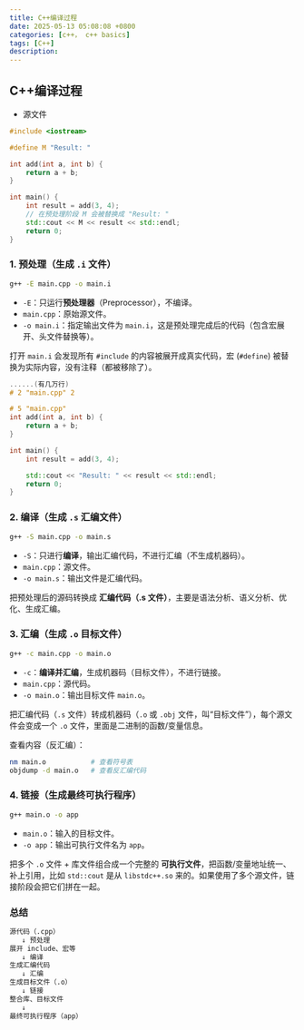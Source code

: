 ```yaml
---
title: C++编译过程
date: 2025-05-13 05:08:08 +0800
categories: [c++， c++ basics]
tags: [C++]
description: 
---
```

## C++编译过程

- 源文件

```c++
#include <iostream>

#define M "Result: "

int add(int a, int b) {
    return a + b;
}

int main() {
    int result = add(3, 4);
    // 在预处理阶段 M 会被替换成 "Result: "
    std::cout << M << result << std::endl;
    return 0;
}
```

### 1. 预处理（生成 `.i` 文件）

```bash
g++ -E main.cpp -o main.i
```

- `-E`：只运行**预处理器**（Preprocessor），不编译。
- `main.cpp`：原始源文件。
- `-o main.i`：指定输出文件为 `main.i`，这是预处理完成后的代码（包含宏展开、头文件替换等）。

打开 `main.i` 会发现所有 `#include` 的内容被展开成真实代码，宏 (`#define`) 被替换为实际内容，没有注释（都被移除了）。

```cpp
......(有几万行)
# 2 "main.cpp" 2

# 5 "main.cpp"
int add(int a, int b) {
    return a + b;
}

int main() {
    int result = add(3, 4);

    std::cout << "Result: " << result << std::endl;
    return 0;
}
```

### 2. 编译（生成 `.s` 汇编文件）

```bash
g++ -S main.cpp -o main.s
```

- `-S`：只进行**编译**，输出汇编代码，不进行汇编（不生成机器码）。
- `main.cpp`：源文件。
- `-o main.s`：输出文件是汇编代码。

把预处理后的源码转换成 **汇编代码（.s 文件）**，主要是语法分析、语义分析、优化、生成汇编。

### 3. 汇编（生成 `.o` 目标文件）

```bash
g++ -c main.cpp -o main.o
```

- `-c`：**编译并汇编**，生成机器码（目标文件），不进行链接。
- `main.cpp`：源代码。
- `-o main.o`：输出目标文件 `main.o`。

把汇编代码（`.s` 文件）转成机器码（`.o` 或 `.obj` 文件，叫“目标文件”），每个源文件会变成一个 `.o` 文件，里面是二进制的函数/变量信息。

查看内容（反汇编）：

```bash
nm main.o           # 查看符号表
objdump -d main.o   # 查看反汇编代码
```

### 4. 链接（生成最终可执行程序）

```bash
g++ main.o -o app
```

- `main.o`：输入的目标文件。
- `-o app`：输出可执行文件名为 `app`。

把多个 `.o` 文件 + 库文件组合成一个完整的 **可执行文件**，把函数/变量地址统一、补上引用，比如 `std::cout` 是从 `libstdc++.so` 来的。如果使用了多个源文件，链接阶段会把它们拼在一起。

### 总结

```txt
源代码（.cpp）
   ↓ 预处理
展开 include、宏等
   ↓ 编译
生成汇编代码
   ↓ 汇编
生成目标文件（.o）
   ↓ 链接
整合库、目标文件
   ↓
最终可执行程序（app）
```

